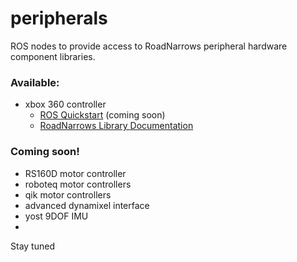 peripherals
===========

ROS nodes to provide access to RoadNarrows peripheral hardware component libraries.

### Available: 
* xbox 360 controller
  * [ROS Quickstart](https://github.com/roadnarrows-robotics/peripherals/wiki/xbox_360---Quick-Start) (coming soon)
  * [RoadNarrows Library Documentation](http://www.roadnarrows.com/distro/peripherals/peripherals-1.2.0/srcdoc/group__periph__hid__xbox__intro.html)

### Coming soon!
* RS160D motor controller
* roboteq motor controllers
* qik motor controllers
* advanced dynamixel interface
* yost 9DOF IMU
* 
Stay tuned
